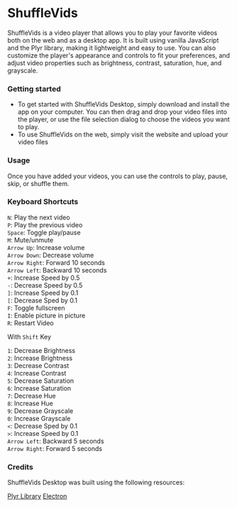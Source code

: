 # ShuffleVids 
ShuffleVids is a video player that allows you to play your favorite videos both on the web and as a desktop app. It is built using vanilla JavaScript and the Plyr library, making it lightweight and easy to use. You can also customize the player's appearance and controls to fit your preferences, and adjust video properties such as brightness, contrast, saturation, hue, and grayscale.

### Getting started
- To get started with ShuffleVids Desktop, simply download and install the app on your computer. You can then drag and drop your video files into the player, or use the file selection dialog to choose the videos you want to play.
- To use ShuffleVids on the web, simply visit the website and upload your video files

### Usage
Once you have added your videos, you can use the controls to play, pause, skip, or shuffle them.

### Keyboard Shortcuts
`N`: Play the next video <br>
`P`: Play the previous video <br>
`Space`: Toggle play/pause <br>
`M`: Mute/unmute <br>
`Arrow Up`: Increase volume <br>
`Arrow Down`: Decrease volume <br>
`Arrow Right`: Forward 10 seconds <br>
`Arrow Left`: Backward 10 seconds <br>
`+`: Increase Speed by 0.5 <br>
`-`: Decrease Speed by 0.5 <br>
`]`: Increase Speed by 0.1 <br>
`[`: Decrease Sped by 0.1 <br>
`F`: Toggle fullscreen <br>
`I`: Enable picture in picture <br>
`R`: Restart Video <br>

With `Shift` Key

`1`: Decrease Brightness <br>
`2`: Increase Brightness <br>
`3`: Decrease Contrast <br>
`4`: Increase Contrast <br>
`5`: Decrease Saturation <br>
`6`: Increase Saturation <br>
`7`: Decrease Hue <br>
`8`: Increase Hue <br>
`9`: Decrease Grayscale <br>
`0`: Increase Grayscale <br>
`<`: Decrease Sped by 0.1 <br>
`>`: Increase Speed by 0.1 <br>
`Arrow Left`: Backward 5 seconds <br>
`Arrow Right`: Forward 5 seconds <br>



### Credits
ShuffleVids Desktop was built using the following resources:

[Plyr Library](https://plyr.io/ "Plyr library")
[Electron](https://www.electronjs.org/ "Electron")
